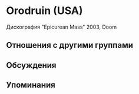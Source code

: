 # Orodruin (USA)

Дискография
"Epicurean Mass" 2003, Doom

## Отношения с другими группами


## Обсуждения


## Упоминания

